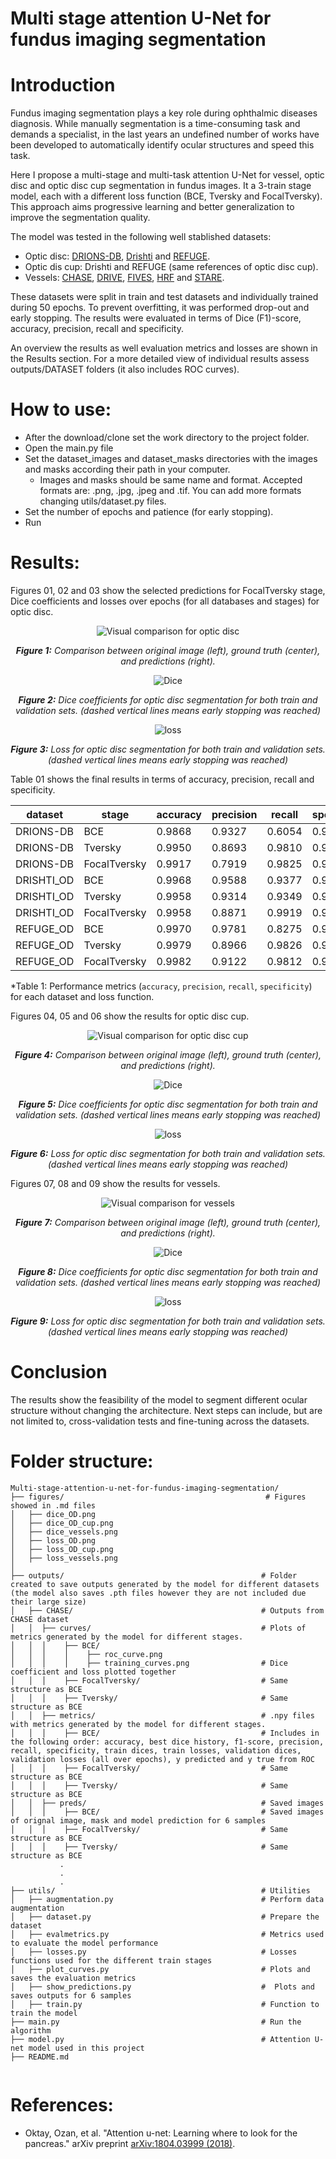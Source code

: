# Multi stage attention U-Net for fundus imaging segmentation
# Introduction
Fundus imaging segmentation plays a key role during ophthalmic diseases diagnosis. While manually segmentation is a time-consuming task and demands a specialist, in the last years an undefined number of works have been developed to automatically identify ocular structures and speed this task.

Here I propose a multi-stage and multi-task attention U-Net for vessel, optic disc and optic disc cup segmentation in fundus images. It a 3-train stage model, each with a different loss function (BCE, Tversky and FocalTversky). This approach aims progressive learning and better generalization to improve the segmentation quality. 

The model was tested in the following well stablished datasets: 

- Optic disc: [DRIONS-DB](https://www.sciencedirect.com/science/article/pii/S0933365708000547), [Drishti](https://ieeexplore.ieee.org/abstract/document/6867807) and [REFUGE](https://www.sciencedirect.com/science/article/pii/S1361841519301100).
- Optic dis cup: Drishti and REFUGE (same references of optic disc cup).
- Vessels: [CHASE](https://ieeexplore.ieee.org/document/6224174), [DRIVE](https://ieeexplore.ieee.org/abstract/document/845178), [FIVES](https://www.nature.com/articles/s41597-022-01564-3), [HRF](https://www5.cs.fau.de/research/data/fundus-images/) and [STARE](https://ieeexplore.ieee.org/abstract/document/845178).

These datasets were split in train and test datasets and individually trained during 50 epochs. To prevent overfitting, it was performed drop-out and early stopping. The results were evaluated in terms of Dice (F1)-score, accuracy, precision, recall and specificity. 

An overview the results as well evaluation metrics and losses are shown in the Results section. For a more detailed view of individual results assess outputs/DATASET folders (it also includes ROC curves).

# How to use:
- After the download/clone set the work directory to the project folder.
- Open the main.py file
- Set the dataset_images and dataset_masks directories with the images and masks according their path in your computer.
  - Images and masks should be same name and format. Accepted formats are: .png, .jpg, .jpeg and .tif. You can add more formats changing utils/dataset.py files.
- Set the number of epochs and patience (for early stopping).
- Run

# Results:
Figures 01, 02 and 03 show the selected predictions for FocalTversky stage, Dice coefficients and losses over epochs (for all databases and stages) for optic disc. 

<p align="center">
 <img src="figures/OD.png" alt="Visual comparison for optic disc">
</p>
<p align="center"><em><strong>Figure 1:</strong> Comparison between original image (left), ground truth (center), and predictions (right).</em></p>

<p align="center">
 <img src="figures/dice_OD.png" alt=Dice scores for optic disc">
</p>
<p align="center"><em><strong>Figure 2:</strong> Dice coefficients for optic disc segmentation for both train and validation sets. (dashed vertical lines means early stopping was reached) </em></p>

<p align="center">
 <img src="figures/loss_OD.png" alt=loss for optic disc">
</p>
<p align="center"><em><strong>Figure 3:</strong> Loss for optic disc segmentation for both train and validation sets. (dashed vertical lines means early stopping was reached) </em></p>

Table 01 shows the final results in terms of accuracy, precision, recall and specificity.


| dataset    | stage        | accuracy | precision | recall  | specificity |
|------------|--------------|----------|-----------|---------|-------------|
| DRIONS-DB  | BCE          | 0.9868   | 0.9327    | 0.6054  | 0.9986      |
| DRIONS-DB  | Tversky      | 0.9950   | 0.8693    | 0.9810  | 0.9954      |
| DRIONS-DB  | FocalTversky | 0.9917   | 0.7919    | 0.9825  | 0.9920      |
| DRISHTI_OD | BCE          | 0.9968   | 0.9588    | 0.9377  | 0.9987      |
| DRISHTI_OD | Tversky      | 0.9958   | 0.9314    | 0.9349  | 0.9978      |
| DRISHTI_OD | FocalTversky | 0.9958   | 0.8871    | 0.9919  | 0.9959      |
| REFUGE_OD  | BCE          | 0.9970   | 0.9781    | 0.8275  | 0.9997      |
| REFUGE_OD  | Tversky      | 0.9979   | 0.8966    | 0.9826  | 0.9982      |
| REFUGE_OD  | FocalTversky | 0.9982   | 0.9122    | 0.9812  | 0.9985      |
*Table 1: Performance metrics (`accuracy`, `precision`, `recall`, `specificity`) for each dataset and loss function.



Figures 04, 05 and 06 show the results for optic disc cup.

<p align="center">
 <img src="figures/OD_cup.png" alt="Visual comparison for optic disc cup">
</p>
<p align="center"><em><strong>Figure 4:</strong> Comparison between original image (left), ground truth (center), and predictions (right).</em></p>

<p align="center">
 <img src="figures/dice_OD_cup.png" alt=Dice scores for optic disc cup">
</p>
<p align="center"><em><strong>Figure 5:</strong> Dice coefficients for optic disc segmentation for both train and validation sets. (dashed vertical lines means early stopping was reached) </em></p>

<p align="center">
 <img src="figures/loss_OD.png" alt=loss for optic disc cup">
</p>
<p align="center"><em><strong>Figure 6:</strong> Loss for optic disc segmentation for both train and validation sets. (dashed vertical lines means early stopping was reached) </em></p>

Figures 07, 08 and 09 show the results for vessels.

<p align="center">
 <img src="figures/Vessels.png" alt="Visual comparison for vessels">
</p>
<p align="center"><em><strong>Figure 7:</strong> Comparison between original image (left), ground truth (center), and predictions (right).</em></p>

<p align="center">
 <img src="figures/dice_vessels.png" alt=Dice scores for vessels">
</p>
<p align="center"><em><strong>Figure 8:</strong> Dice coefficients for optic disc segmentation for both train and validation sets. (dashed vertical lines means early stopping was reached) </em></p>

<p align="center">
 <img src="figures/loss_vessels.png" alt=loss for vessels">
</p>
<p align="center"><em><strong>Figure 9:</strong> Loss for optic disc segmentation for both train and validation sets. (dashed vertical lines means early stopping was reached) </em></p>

# Conclusion
The results show the feasibility of the model to segment different ocular structure without changing the architecture. Next steps can include, but are not limited to, cross-validation tests and fine-tuning across the datasets.

# Folder structure:
```
Multi-stage-attention-u-net-for-fundus-imaging-segmentation/
├── figures/                                             # Figures showed in .md files
│   ├── dice_OD.png
│   ├── dice_OD_cup.png
│   ├── dice_vessels.png
│   ├── loss_OD.png
│   ├── loss_OD_cup.png
│   ├── loss_vessels.png
│
├── outputs/                                            # Folder created to save outputs generated by the model for different datasets (the model also saves .pth files however they are not included due their large size)
│   ├── CHASE/                                          # Outputs from CHASE dataset
│   │  ├── curves/                                      # Plots of metrics generated by the model for different stages.
│   │  │    ├── BCE/
│   │  │    │    ├── roc_curve.png
│   │  │    │    ├── training_curves.png                # Dice coefficient and loss plotted together
│   │  │    ├── FocalTversky/                           # Same structure as BCE
│   │  │    ├── Tversky/                                # Same structure as BCE
│   │  ├── metrics/                                     # .npy files with metrics generated by the model for different stages.
│   │  │    ├── BCE/                                    # Includes in the following order: accuracy, best dice history, f1-score, precision, recall, specificity, train dices, train losses, validation dices, validation losses (all over epochs), y predicted and y true from ROC
│   │  │    ├── FocalTversky/                           # Same structure as BCE
│   │  │    ├── Tversky/                                # Same structure as BCE
│   │  ├── preds/                                       # Saved images
│   │  │    ├── BCE/                                    # Saved images of orignal image, mask and model prediction for 6 samples
│   │  │    ├── FocalTversky/                           # Same structure as BCE
│   │  │    ├── Tversky/                                # Same structure as BCE
           .
           .
           .                        
├── utils/                                              # Utilities
│   ├── augmentation.py                                 # Perform data augmentation
│   ├── dataset.py                                      # Prepare the dataset
│   ├── evalmetrics.py                                  # Metrics used to evaluate the model performance
│   ├── losses.py                                       # Losses functions used for the different train stages
│   ├── plot_curves.py                                  # Plots and saves the evaluation metrics
│   ├── show_predictions.py                             #  Plots and saves outputs for 6 samples
│   ├── train.py                                        # Function to train the model
├── main.py                                             # Run the algorithm
├── model.py                                            # Attention U-net model used in this project
├── README.md


```

# References: 
- Oktay, Ozan, et al. "Attention u-net: Learning where to look for the pancreas." arXiv preprint [arXiv:1804.03999 (2018)](https://arxiv.org/abs/1804.03999).

